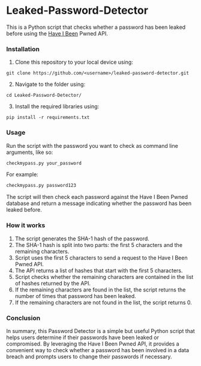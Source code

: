 # Leaked-Password-Detector
This is a Python script that checks whether a password has been leaked before using the [Have I Been](https://haveibeenpwned.com/) Pwned API.

### Installation
1. Clone this repository to your local device using: 
```
git clone https://github.com/<username>/leaked-password-detector.git
```
2. Navigate to the folder using:
```
cd Leaked-Password-Detector/
```
3. Install the required libraries using: 
```
pip install -r requirements.txt
```

### Usage
Run the script with the password you want to check as command line arguments, like so:
```python 
checkmypass.py your_password
```
For example:
```python
checkmypass.py password123
```
The script will then check each password against the Have I Been Pwned database and return a message indicating whether the password has been leaked before.

### How it works
1. The script generates the SHA-1 hash of the password.
2. The SHA-1 hash is split into two parts: the first 5 characters and the remaining characters.
3. Script uses the first 5 characters to send a request to the Have I Been Pwned API.
4. The API returns a list of hashes that start with the first 5 characters.
5. Script checks whether the remaining characters are contained in the list of hashes returned by the API.
6. If the remaining characters are found in the list, the script returns the number of times that password has been leaked.
7. If the remaining characters are not found in the list, the script returns 0.

### Conclusion
In summary, this Password Detector is a simple but useful Python script that helps users determine if their passwords have been leaked or compromised. By leveraging the Have I Been Pwned API, it provides a convenient way to check whether a password has been involved in a data breach and prompts users to change their passwords if necessary. 
